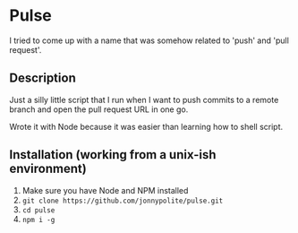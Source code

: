 # Pulse
I tried to come up with a name that was somehow related to 'push' and 'pull request'.

## Description
Just a silly little script that I run when I want to push commits to a remote branch and open the pull request URL in one go.

Wrote it with Node because it was easier than learning how to shell script.

## Installation (working from a unix-ish environment)
1. Make sure you have Node and NPM installed
1. `git clone https://github.com/jonnypolite/pulse.git`
1. `cd pulse`
1. `npm i -g`